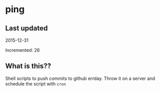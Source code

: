 # ping

## Last updated
2015-12-31

Incremented: 26

## What is this?? 
Shell scripts to push commits to github errday. Throw it on a server and schedule the script with `cron`

